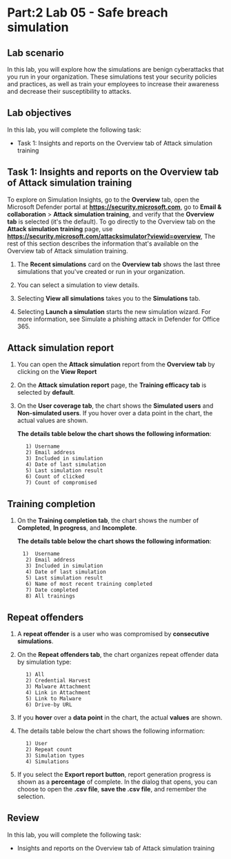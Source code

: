 # Part:2 Lab 05 - Safe breach simulation

## Lab scenario
In this lab, you will explore how the simulations are benign cyberattacks that you run in your organization. These simulations test your security policies and practices, as well as train your employees to increase their awareness and decrease their susceptibility to attacks.

## Lab objectives

In this lab, you will complete the following task:

+ Task 1: Insights and reports on the Overview tab of Attack simulation training 

## Task 1: Insights and reports on the Overview tab of Attack simulation training

To explore on Simulation Insights, go to the **Overview** tab, open the Microsoft Defender portal at **https://security.microsoft.com**, go to **Email & collaboration** > **Attack simulation training**, and verify that the **Overview tab** is selected (it's the default). To go directly to the Overview tab on the **Attack simulation training** page, use **https://security.microsoft.com/attacksimulator?viewid=overview**, The rest of this section describes the information that's available on the Overview tab of Attack simulation training.


1. The **Recent simulations** card on the **Overview tab** shows the last three simulations that you've created or run in your organization.

1. You can select a simulation to view details.

1. Selecting **View all simulations** takes you to the **Simulations** tab.

1. Selecting **Launch a simulation** starts the new simulation wizard. For more information, see Simulate a phishing attack in Defender for Office 365.

## Attack simulation report

1. You can open the **Attack simulation** report from the **Overview tab** by clicking on the **View Report**

2. On the **Attack simulation report** page, the **Training efficacy tab** is selected by **default**.

3. On the **User coverage tab**, the chart shows the **Simulated users** and **Non-simulated users**. If you hover over a data point in the chart, the actual values are shown.

   **The details table below the chart shows the following information**:

```
      1) Username
      2) Email address
      3) Included in simulation
      4) Date of last simulation
      5) Last simulation result
      6) Count of clicked
      7) Count of compromised
```

## Training completion

1. On the **Training completion tab**, the chart shows the number of **Completed**, **In progress**, and **Incomplete**.

   **The details table below the chart shows the following information**:

```
     1)  Username
      2) Email address
      3) Included in simulation
      4) Date of last simulation
      5) Last simulation result
      6) Name of most recent training completed
      7) Date completed
      8) All trainings
```

## Repeat offenders

1. A **repeat offender** is a user who was compromised by **consecutive simulations**.

2. On the **Repeat offenders tab**, the chart organizes repeat offender data by simulation type:

```
      1) All
      2) Credential Harvest
      3) Malware Attachment
      4) Link in Attachment
      5) Link to Malware
      6) Drive-by URL
```
3. If you **hover** over a **data point** in the chart, the actual **values** are shown.

4. The details table below the chart shows the following information:

```
      1) User
      2) Repeat count
      3) Simulation types
      4) Simulations
```

5. If you select the **Export report button**, report generation progress is shown as a **percentage** of complete. In the dialog that opens, you can choose to open the **.csv file**, **save the .csv file**, and remember the selection.

## Review
In this lab, you will complete the following task:
+ Insights and reports on the Overview tab of Attack simulation training 
